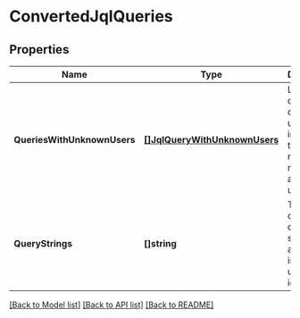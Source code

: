 # ConvertedJqlQueries

## Properties
Name | Type | Description | Notes
------------ | ------------- | ------------- | -------------
**QueriesWithUnknownUsers** | [**[]JqlQueryWithUnknownUsers**](JQLQueryWithUnknownUsers.md) | List of queries containing user information that could not be mapped to an existing user | [optional] [default to null]
**QueryStrings** | **[]string** | The list of converted query strings with account IDs in place of user identifiers. | [optional] [default to null]

[[Back to Model list]](../README.md#documentation-for-models) [[Back to API list]](../README.md#documentation-for-api-endpoints) [[Back to README]](../README.md)

